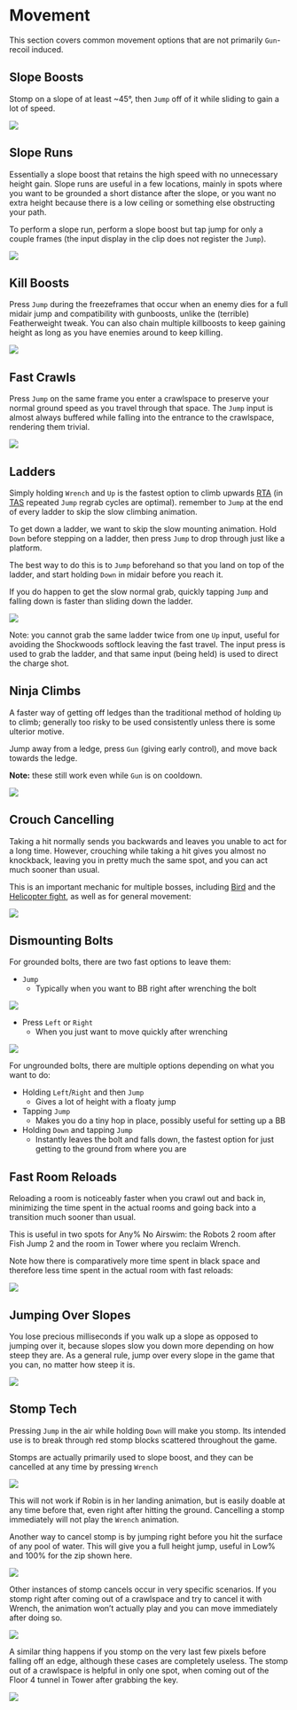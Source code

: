 # Movement

This section covers common movement options that are not primarily `Gun`-recoil induced.

## Slope Boosts
Stomp on a slope of at least ~45°, then `Jump` off of it while sliding to gain a lot of speed.

![](Media/sb.gif)

## Slope Runs
Essentially a slope boost that retains the high speed with no unnecessary height gain. Slope runs are useful in a few locations, mainly in spots where you want to be grounded a short distance after the slope, or you want no extra height because there is a low ceiling or something else obstructing your path. 

To perform a slope run, perform a slope boost but tap jump for only a couple frames (the input display in the clip does not register the `Jump`).

![](Media/sloperuns.gif)

## Kill Boosts
Press `Jump` during the freezeframes that occur when an enemy dies for a full midair jump and compatibility with gunboosts, unlike the (terrible) Featherweight tweak.
You can also chain multiple killboosts to keep gaining height as long as you have enemies around to keep killing.

![](Media/killboosts.gif)

## Fast Crawls
Press `Jump` on the same frame you enter a crawlspace to preserve your normal ground speed as you travel through that space. The `Jump` input is almost always buffered while falling into the entrance to the crawlspace, rendering them trivial.

![](Media/fc.gif)

## Ladders
Simply holding `Wrench` and `Up` is the fastest option to climb upwards [RTA](https://www.youtube.com/watch?v=mUNw_fV2pbk) (in [TAS](https://youtu.be/iV6iqmOKkos?t=2008) repeated `Jump` regrab cycles are optimal). remember to `Jump` at the end of every ladder to skip the slow climbing animation.

To get down a ladder, we want to skip the slow mounting animation. Hold `Down` before stepping on a ladder, then press `Jump` to drop through just like a platform.

The best way to do this is to `Jump` beforehand so that you land on top of the ladder, and start holding `Down` in midair before you reach it.

If you do happen to get the slow normal grab, quickly tapping `Jump` and falling down is faster than sliding down the ladder.

![](ladderdropdowns.gif)

Note: you cannot grab the same ladder twice from one `Up` input, useful for avoiding the Shockwoods softlock leaving the fast travel. The input press is used to grab the ladder, and that same input (being held) is used to direct the charge shot.

## Ninja Climbs
A faster way of getting off ledges than the traditional method of holding `Up` to climb; generally too risky to be used consistently unless there is some ulterior motive.

Jump away from a ledge, press `Gun` (giving early control), and move back towards the ledge.

**Note:** these still work even while `Gun` is on cooldown.

![](Media/nc.gif)

## Crouch Cancelling
Taking a hit normally sends you backwards and leaves you unable to act for a long time. However, crouching while taking a hit gives you almost no knockback, leaving you in pretty much the same spot, and you can act much sooner than usual.

This is an important mechanic for multiple bosses, including [Bird](https://gfycat.com/frighteningquarrelsomehummingbird) and the [Helicopter fight](https://gfycat.com/knobbycelebratedhatchetfish), as well as for general movement:

![](Media/cctrees.gif)

## Dismounting Bolts
For grounded bolts, there are two fast options to leave them:
 
* `Jump`
  * Typically when you want to BB right after wrenching the bolt
  
![](Media/bboffbolts.gif)

* Press `Left` or `Right`
  * When you just want to move quickly after wrenching
  
![](Media/gettingoffboltsleftright.gif)

For ungrounded bolts, there are multiple options depending on what you want to do:
* Holding `Left`/`Right` and then `Jump`
  * Gives a lot of height with a floaty jump
* Tapping `Jump`
  * Makes you do a tiny hop in place, possibly useful for setting up a BB
* Holding `Down` and tapping `Jump`
  * Instantly leaves the bolt and falls down, the fastest option for just getting to the ground from where you are

## Fast Room Reloads
Reloading a room is noticeably faster when you crawl out and back in, minimizing the time spent in the actual rooms and going back into a transition much sooner than usual.

This is useful in two spots for Any% No Airswim: the Robots 2 room after Fish Jump 2 and the room in Tower where you reclaim Wrench.

Note how there is comparatively more time spent in black space and therefore less time spent in the actual room with fast reloads:

![](Media/reloadingrooms.gif)

## Jumping Over Slopes
You lose precious milliseconds if you walk up a slope as opposed to jumping over it, because slopes slow you down more depending on how steep they are. As a general rule, jump over every slope in the game that you can, no matter how steep it is.

![](overslopes.gif)

## Stomp Tech
Pressing `Jump` in the air while holding `Down` will make you stomp. Its intended use is to break through red stomp blocks scattered throughout the game.

Stomps are actually primarily used to slope boost, and they can be cancelled at any time by pressing `Wrench`

![](Media/stompwrench.gif)

This will not work if Robin is in her landing animation, but is easily doable at any time before that, even right after hitting the ground. Cancelling a stomp immediately will not play the `Wrench` animation.

Another way to cancel stomp is by jumping right before you hit the surface of any pool of water. This will give you a full height jump, useful in Low% and 100% for the zip shown here.

![](Media/stompwaterbetter.gif)

Other instances of stomp cancels occur in very specific scenarios. If you stomp right after coming out of a crawlspace and try to cancel it with Wrench, the animation won’t actually play and you can move immediately after doing so. 

![](Media/stompcrawl.gif)

A similar thing happens if you stomp on the very last few pixels before falling off an edge, although these cases are completely useless. The stomp out of a crawlspace is helpful in only one spot, when coming out of the Floor 4 tunnel in Tower after grabbing the key. 

![](Media/stompedge.gif)
